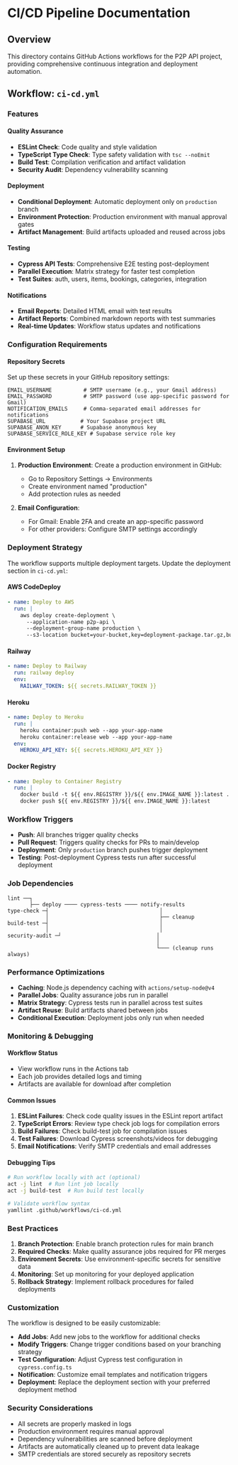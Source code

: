 # CI/CD Pipeline Documentation

## Overview

This directory contains GitHub Actions workflows for the P2P API project, providing comprehensive continuous integration and deployment automation.

## Workflow: `ci-cd.yml`

### Features

#### Quality Assurance
- **ESLint Check**: Code quality and style validation
- **TypeScript Type Check**: Type safety validation with `tsc --noEmit`
- **Build Test**: Compilation verification and artifact validation
- **Security Audit**: Dependency vulnerability scanning

#### Deployment
- **Conditional Deployment**: Automatic deployment only on `production` branch
- **Environment Protection**: Production environment with manual approval gates
- **Artifact Management**: Build artifacts uploaded and reused across jobs

#### Testing
- **Cypress API Tests**: Comprehensive E2E testing post-deployment
- **Parallel Execution**: Matrix strategy for faster test completion
- **Test Suites**: auth, users, items, bookings, categories, integration

#### Notifications
- **Email Reports**: Detailed HTML email with test results
- **Artifact Reports**: Combined markdown reports with test summaries
- **Real-time Updates**: Workflow status updates and notifications

### Configuration Requirements

#### Repository Secrets

Set up these secrets in your GitHub repository settings:

```
EMAIL_USERNAME          # SMTP username (e.g., your Gmail address)
EMAIL_PASSWORD          # SMTP password (use app-specific password for Gmail)
NOTIFICATION_EMAILS     # Comma-separated email addresses for notifications
SUPABASE_URL           # Your Supabase project URL
SUPABASE_ANON_KEY      # Supabase anonymous key
SUPABASE_SERVICE_ROLE_KEY # Supabase service role key
```

#### Environment Setup

1. **Production Environment**: Create a production environment in GitHub:
   - Go to Repository Settings → Environments
   - Create environment named "production"
   - Add protection rules as needed

2. **Email Configuration**: 
   - For Gmail: Enable 2FA and create an app-specific password
   - For other providers: Configure SMTP settings accordingly

### Deployment Strategy

The workflow supports multiple deployment targets. Update the deployment section in `ci-cd.yml`:

#### AWS CodeDeploy
```yaml
- name: Deploy to AWS
  run: |
    aws deploy create-deployment \
      --application-name p2p-api \
      --deployment-group-name production \
      --s3-location bucket=your-bucket,key=deployment-package.tar.gz,bundleType=tgz
```

#### Railway
```yaml
- name: Deploy to Railway
  run: railway deploy
  env:
    RAILWAY_TOKEN: ${{ secrets.RAILWAY_TOKEN }}
```

#### Heroku
```yaml
- name: Deploy to Heroku
  run: |
    heroku container:push web --app your-app-name
    heroku container:release web --app your-app-name
  env:
    HEROKU_API_KEY: ${{ secrets.HEROKU_API_KEY }}
```

#### Docker Registry
```yaml
- name: Deploy to Container Registry
  run: |
    docker build -t ${{ env.REGISTRY }}/${{ env.IMAGE_NAME }}:latest .
    docker push ${{ env.REGISTRY }}/${{ env.IMAGE_NAME }}:latest
```

### Workflow Triggers

- **Push**: All branches trigger quality checks
- **Pull Request**: Triggers quality checks for PRs to main/develop
- **Deployment**: Only `production` branch pushes trigger deployment
- **Testing**: Post-deployment Cypress tests run after successful deployment

### Job Dependencies

```
lint ──┐
       ├── deploy ──── cypress-tests ──── notify-results
type-check ─┤                                   │
            │                                   ├── cleanup
build-test ─┤                                   │
            │                                   │
security-audit ─┘                              │
                                               │
                                               └─── (cleanup runs always)
```

### Performance Optimizations

- **Caching**: Node.js dependency caching with `actions/setup-node@v4`
- **Parallel Jobs**: Quality assurance jobs run in parallel
- **Matrix Strategy**: Cypress tests run in parallel across test suites
- **Artifact Reuse**: Build artifacts shared between jobs
- **Conditional Execution**: Deployment jobs only run when needed

### Monitoring & Debugging

#### Workflow Status
- View workflow runs in the Actions tab
- Each job provides detailed logs and timing
- Artifacts are available for download after completion

#### Common Issues
1. **ESLint Failures**: Check code quality issues in the ESLint report artifact
2. **TypeScript Errors**: Review type check job logs for compilation errors
3. **Build Failures**: Check build-test job for compilation issues
4. **Test Failures**: Download Cypress screenshots/videos for debugging
5. **Email Notifications**: Verify SMTP credentials and email addresses

#### Debugging Tips
```bash
# Run workflow locally with act (optional)
act -j lint  # Run lint job locally
act -j build-test  # Run build test locally

# Validate workflow syntax
yamllint .github/workflows/ci-cd.yml
```

### Best Practices

1. **Branch Protection**: Enable branch protection rules for main branch
2. **Required Checks**: Make quality assurance jobs required for PR merges
3. **Environment Secrets**: Use environment-specific secrets for sensitive data
4. **Monitoring**: Set up monitoring for your deployed application
5. **Rollback Strategy**: Implement rollback procedures for failed deployments

### Customization

The workflow is designed to be easily customizable:

- **Add Jobs**: Add new jobs to the workflow for additional checks
- **Modify Triggers**: Change trigger conditions based on your branching strategy
- **Test Configuration**: Adjust Cypress test configuration in `cypress.config.ts`
- **Notification**: Customize email templates and notification triggers
- **Deployment**: Replace the deployment section with your preferred deployment method

### Security Considerations

- All secrets are properly masked in logs
- Production environment requires manual approval
- Dependency vulnerabilities are scanned before deployment
- Artifacts are automatically cleaned up to prevent data leakage
- SMTP credentials are stored securely as repository secrets